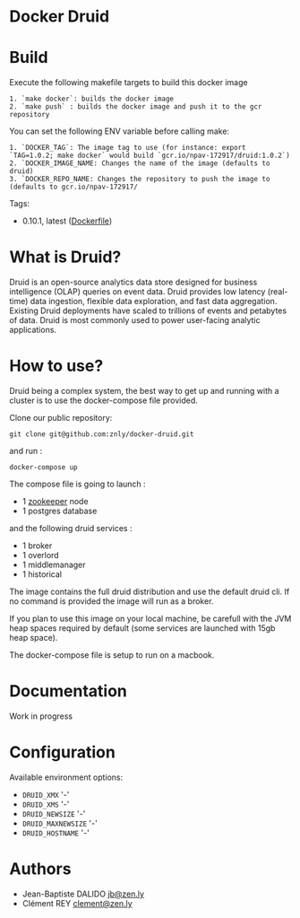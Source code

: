 Docker Druid
================


# Build

Execute the following makefile targets to build this docker image

	1. `make docker`: builds the docker image
	2. `make push` : builds the docker image and push it to the gcr repository

You can set the following ENV variable before calling make:

	1. `DOCKER_TAG`: The image tag to use (for instance: export `TAG=1.0.2; make docker` would build `gcr.io/npav-172917/druid:1.0.2`)
	2. `DOCKER_IMAGE_NAME: Changes the name of the image (defaults to druid)
	3. `DOCKER_REPO_NAME: Changes the repository to push the image to (defaults to gcr.io/npav-172917/


Tags:

- 0.10.1, latest ([Dockerfile](https://github.com/znly/docker-druid/blob/master/Dockerfile))

What is Druid?
==================

Druid is an open-source analytics data store designed for business intelligence (OLAP) queries on event data. Druid provides low latency (real-time) data ingestion, flexible data exploration, and fast data aggregation. Existing Druid deployments have scaled to trillions of events and petabytes of data. Druid is most commonly used to power user-facing analytic applications.


How to use?
===========

Druid being a complex system, the best way to get up and running with a cluster is to use the docker-compose file provided. 

Clone our public repository:

```
git clone git@github.com:znly/docker-druid.git
```

and run :

```
docker-compose up
```

The compose file is going to launch :

- 1 [zookeeper](https://hub.docker.com/r/znly/zookeeper/) node
- 1 postgres database

and the following druid services :

- 1 broker
- 1 overlord
- 1 middlemanager
- 1 historical

The image contains the full druid distribution and use the default druid cli. If no command is provided the image will run as a broker.

If you plan to use this image on your local machine, be carefull with the JVM heap spaces required by default (some services are launched with 15gb heap space).

The docker-compose file is setup to run on a macbook.

Documentation
=============

Work in progress

Configuration
=============

Available environment options:

- `DRUID_XMX` '-'
- `DRUID_XMS` '-'
- `DRUID_NEWSIZE` '-'
- `DRUID_MAXNEWSIZE` '-'
- `DRUID_HOSTNAME` '-'

Authors
=======

- Jean-Baptiste DALIDO <jb@zen.ly>
- Clément REY <clement@zen.ly>
